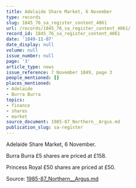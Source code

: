 ```yaml
---
title: Adelaide Share Market, 6 November
type: records
slug: 1845_76_sa_register_content_4061
url: /records/1845_76_sa_register_content_4061/
record_id: 1845_76_sa_register_content_4061
date: '1849-11-07'
date_display: null
volume: null
issue_number: null
page: '3'
article_type: news
issue_reference: 7 November 1849, page 3
people_mentioned: []
places_mentioned:
- Adelaide
- Burra Burra
topics:
- finance
- shares
- market
source_document: 1985-87_Northern__Argus.md
publication_slug: sa-register
---
```


Adelaide Share Market, 6 November.

Burra Burra £5 shares are priced at £158.

Princess Royal £50 shares are priced at £50.

Source: [1985-87_Northern__Argus.md](/downloads/markdown/1985-87_Northern__Argus.md)
